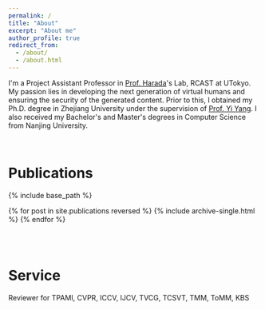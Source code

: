 ```yaml
---
permalink: /
title: "About"
excerpt: "About me"
author_profile: true
redirect_from: 
  - /about/
  - /about.html
---
```


I'm a Project Assistant Professor in [Prof. Harada](https://www.mi.t.u-tokyo.ac.jp/harada/)'s Lab, RCAST at UTokyo. My passion lies in developing the next generation of virtual humans and ensuring the security of the generated content. Prior to this, I obtained my Ph.D. degree in Zhejiang University under the supervision of [Prof. Yi Yang](https://scholar.google.com/citations?user=RMSuNFwAAAAJ&hl=zh-CN&oi=ao). I also received my Bachelor's and Master's degrees in Computer Science from Nanjing University.

<br />

Publications
=======
{% include base_path %}

{% for post in site.publications reversed %}
  {% include archive-single.html %}
{% endfor %}

<br />

<br />

Service
======= 
Reviewer for TPAMI, CVPR, ICCV, IJCV, TVCG, TCSVT, TMM, ToMM, KBS

<br />